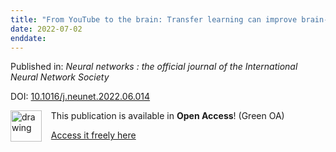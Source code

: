 ```yaml
---
title: "From YouTube to the brain: Transfer learning can improve brain-imaging predictions with deep learning."
date: 2022-07-02
enddate:
---
```


Published in: *Neural networks : the official journal of the International Neural Network Society*

DOI: [10.1016/j.neunet.2022.06.014](https://doi.org/10.1016/j.neunet.2022.06.014)

<img src="https://upload.wikimedia.org/wikipedia/commons/thumb/9/90/Open_Access_logo_PLoS_white_green.svg/576px-Open_Access_logo_PLoS_white_green.svg.png" alt="drawing" width="50" align="left"/> &nbsp;&nbsp;&nbsp;This publication is available in **Open Access**! (Green OA)

&nbsp;&nbsp;&nbsp;<a href="https://escholarship.mcgill.ca/downloads/f1881s061" download>Access it freely here</a>

